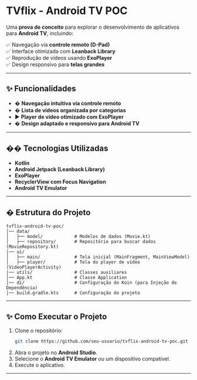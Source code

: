 # TVflix - Android TV POC

Uma **prova de conceito** para explorar o desenvolvimento de aplicativos para **Android TV**, incluindo:

✅ Navegação via **controle remoto (D-Pad)**  
✅ Interface otimizada com **Leanback Library**  
✅ Reprodução de vídeos usando **ExoPlayer**  
✅ Design responsivo para **telas grandes**

---

## ✨ Funcionalidades
- �️ **Navegação intuitiva via controle remoto**
- � **Lista de vídeos organizada por categorias**
- ▶️ **Player de vídeo otimizado com ExoPlayer**
- � **Design adaptado e responsivo para Android TV**

---

## �‍� Tecnologias Utilizadas
- **Kotlin**
- **Android Jetpack (Leanback Library)**
- **ExoPlayer**
- **RecyclerView com Focus Navigation**
- **Android TV Emulator**

---

## �️ Estrutura do Projeto

```
tvflix-android-tv-poc/
│── data/
│   ├── model/            # Modelos de dados (Movie.kt)
│   ├── repository/       # Repositório para buscar dados (MovieRepository.kt)
│── ui/
│   ├── main/             # Tela inicial (MainFragment, MainViewModel)
│   ├── player/           # Tela do player de vídeo (VideoPlayerActivity)
│── utils/                # Classes auxiliares
│── App.kt                # Classe Application
│── di/                   # Configuração do Koin (para Injeção de Dependência)
│── build.gradle.kts      # Configuração do projeto
```

---

## ✨ Como Executar o Projeto

1. Clone o repositório:
   ```sh
   git clone https://github.com/seu-usuario/tvflix-android-tv-poc.git
   ```
2. Abra o projeto no **Android Studio**.
3. Selecione o **Android TV Emulator** ou um dispositivo compatível.
4. Execute o aplicativo.

---
